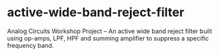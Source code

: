 # active-wide-band-reject-filter
Analog Circuits Workshop Project – An active wide band reject filter built using op-amps, LPF, HPF and summing amplifier to suppress a specific frequency band.
